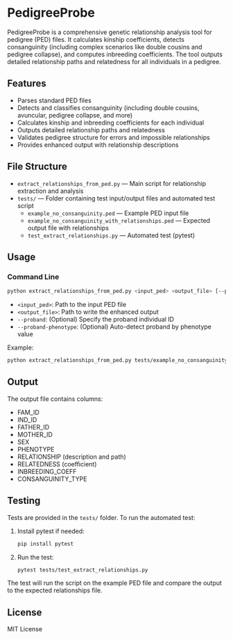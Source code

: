 # PedigreeProbe

PedigreeProbe is a comprehensive genetic relationship analysis tool for pedigree (PED) files. It calculates kinship coefficients, detects consanguinity (including complex scenarios like double cousins and pedigree collapse), and computes inbreeding coefficients. The tool outputs detailed relationship paths and relatedness for all individuals in a pedigree.

## Features

- Parses standard PED files
- Detects and classifies consanguinity (including double cousins, avuncular, pedigree collapse, and more)
- Calculates kinship and inbreeding coefficients for each individual
- Outputs detailed relationship paths and relatedness
- Validates pedigree structure for errors and impossible relationships
- Provides enhanced output with relationship descriptions

## File Structure

- `extract_relationships_from_ped.py` — Main script for relationship extraction and analysis
- `tests/` — Folder containing test input/output files and automated test script
  - `example_no_consanguinity.ped` — Example PED input file
  - `example_no_consanguinity_with_relationships.ped` — Expected output file with relationships
  - `test_extract_relationships.py` — Automated test (pytest)

## Usage

### Command Line

```sh
python extract_relationships_from_ped.py <input_ped> <output_file> [--proband PROBAND_ID] [--proband-phenotype PHENOTYPE]
```

- `<input_ped>`: Path to the input PED file
- `<output_file>`: Path to write the enhanced output
- `--proband`: (Optional) Specify the proband individual ID
- `--proband-phenotype`: (Optional) Auto-detect proband by phenotype value

Example:

```sh
python extract_relationships_from_ped.py tests/example_no_consanguinity.ped tests/test_output.ped
```

## Output

The output file contains columns:

- FAM_ID
- IND_ID
- FATHER_ID
- MOTHER_ID
- SEX
- PHENOTYPE
- RELATIONSHIP (description and path)
- RELATEDNESS (coefficient)
- INBREEDING_COEFF
- CONSANGUINITY_TYPE

## Testing

Tests are provided in the `tests/` folder. To run the automated test:

1. Install pytest if needed:
   ```sh
   pip install pytest
   ```
2. Run the test:
   ```sh
   pytest tests/test_extract_relationships.py
   ```

The test will run the script on the example PED file and compare the output to the expected relationships file.

## License

MIT License
